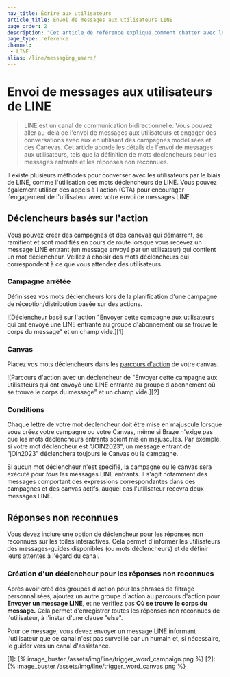 ```yaml
---
nav_title: Écrire aux utilisateurs
article_title: Envoi de messages aux utilisateurs LINE
page_order: 2
description: "Cet article de référence explique comment chatter avec les utilisateurs en utilisant des campagnes modélisées et des Canvases."
page_type: reference
channel:
 - LINE
alias: /line/messaging_users/
---
```


# Envoi de messages aux utilisateurs de LINE

> LINE est un canal de communication bidirectionnelle. Vous pouvez aller au-delà de l'envoi de messages aux utilisateurs et engager des conversations avec eux en utilisant des campagnes modélisées et des Canevas. Cet article aborde les détails de l'envoi de messages aux utilisateurs, tels que la définition de mots déclencheurs pour les messages entrants et les réponses non reconnues.

Il existe plusieurs méthodes pour converser avec les utilisateurs par le biais de LINE, comme l'utilisation des mots déclencheurs de LINE. Vous pouvez également utiliser des appels à l'action (CTA) pour encourager l'engagement de l'utilisateur avec votre envoi de messages LINE.

## Déclencheurs basés sur l'action

Vous pouvez créer des campagnes et des canevas qui démarrent, se ramifient et sont modifiés en cours de route lorsque vous recevez un message LINE entrant (un message envoyé par un utilisateur) qui contient un mot déclencheur. Veillez à choisir des mots déclencheurs qui correspondent à ce que vous attendez des utilisateurs.

### Campagne arrêtée

Définissez vos mots déclencheurs lors de la planification d'une campagne de réception/distribution basée sur des actions.

![Déclencheur basé sur l'action "Envoyer cette campagne aux utilisateurs qui ont envoyé une LINE entrante au groupe d'abonnement où se trouve le corps du message" et un champ vide.][1]

### Canvas

Placez vos mots déclencheurs dans les [parcours d'action]({{site.baseurl}}/user_guide/engagement_tools/canvas/canvas_components/action_paths) de votre canvas.

![Parcours d'action avec un déclencheur de "Envoyer cette campagne aux utilisateurs qui ont envoyé une LINE entrante au groupe d'abonnement où se trouve le corps du message" et un champ vide.][2]

### Conditions

Chaque lettre de votre mot déclencheur doit être mise en majuscule lorsque vous créez votre campagne ou votre Canvas, même si Braze n'exige pas que les mots déclencheurs entrants soient mis en majuscules. Par exemple, si votre mot déclencheur est "JOIN2023", un message entrant de "jOin2023" déclenchera toujours le Canvas ou la campagne.

Si aucun mot déclencheur n'est spécifié, la campagne ou le canvas sera exécuté pour *tous les* messages LINE entrants. Il s'agit notamment des messages comportant des expressions correspondantes dans des campagnes et des canvas actifs, auquel cas l'utilisateur recevra deux messages LINE.

## Réponses non reconnues

Vous devez inclure une option de déclencheur pour les réponses non reconnues sur les toiles interactives. Cela permet d'informer les utilisateurs des messages-guides disponibles (ou mots déclencheurs) et de définir leurs attentes à l'égard du canal.

### Création d'un déclencheur pour les réponses non reconnues

Après avoir créé des groupes d'action pour les phrases de filtrage personnalisées, ajoutez un autre groupe d'action au parcours d'action pour **Envoyer un message LINE**, et ne vérifiez pas **Où se trouve le corps du message.** Cela permet d'enregistrer toutes les réponses non reconnues de l'utilisateur, à l'instar d'une clause "else".

Pour ce message, vous devez envoyer un message LINE informant l'utilisateur que ce canal n'est pas surveillé par un humain et, si nécessaire, le guider vers un canal d'assistance.

[1]: {% image_buster /assets/img/line/trigger_word_campaign.png %}
[2]: {% image_buster /assets/img/line/trigger_word_canvas.png %}